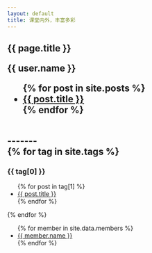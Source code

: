 ```yaml
---
layout: default
title: 课堂内外，丰富多彩
---
```


{{ page.title }}
        <p>{{ user.name }}</p>
        <ul>
            {% for post in site.posts %}
            <li>
                <a href="{{ post.url }}">{{ post.title }}</a>
            </li>
            {% endfor %}
            </ul>
            <BR>
            -------
            <BR>
            {% for tag in site.tags %}
            <h3>{{ tag[0] }}</h3>
            <ul>
                {% for post in tag[1] %}
                <li><a href="{{ post.url }}">{{ post.title }}</a></li>
                {% endfor %}
            </ul>
            {% endfor %}
-------
<ul>
    {% for member in site.data.members %}
    <li>
        <a href="https://github.com/{{ member.github }}">{{ member.name }}</a>
    </li>
    {% endfor %}
    </ul>